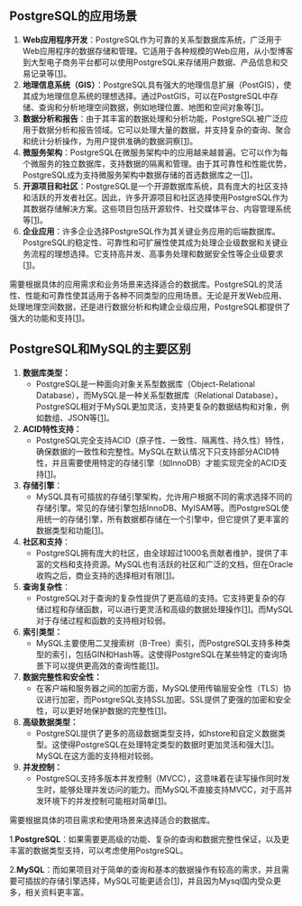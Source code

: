 ## PostgreSQL的应用场景

1. **Web应用程序开发**：PostgreSQL作为可靠的关系型数据库系统，广泛用于Web应用程序的数据存储和管理。它适用于各种规模的Web应用，从小型博客到大型电子商务平台都可以使用PostgreSQL来存储用户数据、产品信息和交易记录等[[1](https://www.trustradius.com/products/postgresql/reviews?qs=product-usage)]。
2. **地理信息系统（GIS）**：PostgreSQL具有强大的地理信息扩展（PostGIS），使其成为地理信息系统的理想选择。通过PostGIS，可以在PostgreSQL中存储、查询和分析地理空间数据，例如地理位置、地图和空间对象等[[1](https://www.trustradius.com/products/postgresql/reviews?qs=product-usage)]。
3. **数据分析和报告**：由于其丰富的数据处理和分析功能，PostgreSQL被广泛应用于数据分析和报告领域。它可以处理大量的数据，并支持复杂的查询、聚合和统计分析操作，为用户提供准确的数据洞察[[1](https://www.trustradius.com/products/postgresql/reviews?qs=product-usage)]。
4. **微服务架构**：PostgreSQL在微服务架构中的应用越来越普遍。它可以作为每个微服务的独立数据库，支持数据的隔离和管理。由于其可靠性和性能优势，PostgreSQL成为支持微服务架构中数据存储的首选数据库之一[[1](https://www.trustradius.com/products/postgresql/reviews?qs=product-usage)]。
5. **开源项目和社区**：PostgreSQL是一个开源数据库系统，具有庞大的社区支持和活跃的开发者社区。因此，许多开源项目和社区选择使用PostgreSQL作为其数据存储解决方案。这些项目包括开源软件、社交媒体平台、内容管理系统等[[1](https://www.trustradius.com/products/postgresql/reviews?qs=product-usage)]。
6. **企业应用**：许多企业选择PostgreSQL作为其关键业务应用的后端数据库。PostgreSQL的稳定性、可靠性和可扩展性使其成为处理企业级数据和关键业务流程的理想选择。它支持高并发、高事务处理和数据安全性等企业级要求[[1](https://www.trustradius.com/products/postgresql/reviews?qs=product-usage)]。

需要根据具体的应用需求和业务场景来选择适合的数据库。PostgreSQL的灵活性、性能和可靠性使其适用于各种不同类型的应用场景。无论是开发Web应用、处理地理空间数据，还是进行数据分析和构建企业级应用，PostgreSQL都提供了强大的功能和支持[[1](https://www.trustradius.com/products/postgresql/reviews?qs=product-usage)]。



## PostgreSQL和MySQL的主要区别

1. **数据库类型：**
   - PostgreSQL是一种面向对象关系型数据库（Object-Relational Database），而MySQL是一种关系型数据库（Relational Database）。PostgreSQL相对于MySQL更加灵活，支持更复杂的数据结构和对象，例如数组、JSON等[[1](https://zhuanlan.zhihu.com/p/362598819)]。
2. **ACID特性支持：**
   - PostgreSQL完全支持ACID（原子性、一致性、隔离性、持久性）特性，确保数据的一致性和完整性。MySQL在默认情况下只支持部分ACID特性，并且需要使用特定的存储引擎（如InnoDB）才能实现完全的ACID支持[[1](https://zhuanlan.zhihu.com/p/362598819)]。
3. **存储引擎**：
   - MySQL具有可插拔的存储引擎架构，允许用户根据不同的需求选择不同的存储引擎。常见的存储引擎包括InnoDB、MyISAM等。而PostgreSQL使用统一的存储引擎，所有数据都存储在一个引擎中，但它提供了更丰富的数据类型和功能[[1](https://zhuanlan.zhihu.com/p/362598819)]。
4. **社区和支持**：
   - PostgreSQL拥有庞大的社区，由全球超过1000名贡献者维护，提供了丰富的文档和支持资源。MySQL也有活跃的社区和广泛的文档，但在Oracle收购之后，商业支持的选择相对有限[[1](https://zhuanlan.zhihu.com/p/362598819)]。
5. **查询复杂性**：
   - PostgreSQL对于查询的复杂性提供了更高级的支持。它支持更复杂的存储过程和存储函数，可以进行更灵活和高级的数据处理操作[[1](https://www.ibm.com/cloud/blog/postgresql-vs-mysql-whats-the-difference)]。而MySQL对于存储过程和函数的支持相对较弱。
6. **索引类型：**
   - MySQL主要使用二叉搜索树（B-Tree）索引，而PostgreSQL支持多种类型的索引，包括GIN和Hash等。这使得PostgreSQL在某些特定的查询场景下可以提供更高效的查询性能[[1](https://www.ibm.com/cloud/blog/postgresql-vs-mysql-whats-the-difference)]。
7. **数据完整性和安全性：**
   - 在客户端和服务器之间的加密方面，MySQL使用传输层安全性（TLS）协议进行加密，而PostgreSQL支持SSL加密。SSL提供了更强的加密和安全性，可以更好地保护数据的完整性[[1](https://www.ibm.com/cloud/blog/postgresql-vs-mysql-whats-the-difference)]。
8. **高级数据类型：**
   - PostgreSQL提供了更多的高级数据类型支持，如hstore和自定义数据类型。这使得PostgreSQL在处理特定类型的数据时更加灵活和强大[[1](https://www.ibm.com/cloud/blog/postgresql-vs-mysql-whats-the-difference)]。MySQL在这方面的支持相对较弱。
9. **并发控制：**
   - PostgreSQL支持多版本并发控制（MVCC），这意味着在读写操作同时发生时，能够处理并发访问的能力。而MySQL不直接支持MVCC，对于高并发环境下的并发控制可能相对简单[[1](https://www.ibm.com/cloud/blog/postgresql-vs-mysql-whats-the-difference)]。

需要根据具体的项目需求和使用场景来选择适合的数据库。

1.**PostgreSQL**：如果需要更高级的功能、复杂的查询和数据完整性保证，以及更丰富的数据类型支持，可以考虑使用PostgreSQL。

2.**MySQL**：而如果项目对于简单的查询和基本的数据操作有较高的需求，并且需要可插拔的存储引擎选择，MySQL可能更适合[[1](https://zhuanlan.zhihu.com/p/362598819)]，并且因为Mysql国内受众更多，相关资料更丰富。



